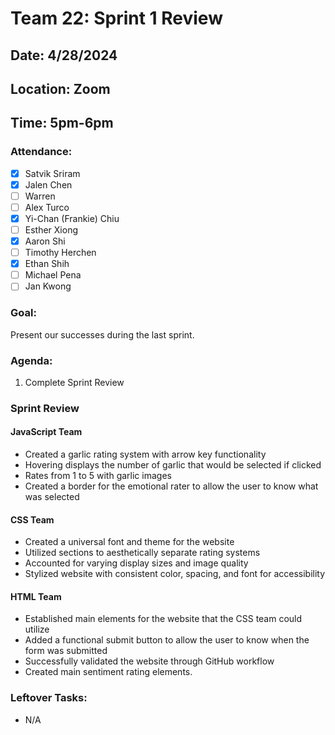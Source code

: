 # Team 22: Sprint 1 Review
## Date: 4/28/2024
## Location: Zoom
## Time: 5pm-6pm

### Attendance:
- [x] Satvik Sriram
- [x] Jalen Chen
- [ ] Warren 
- [ ] Alex Turco
- [x] Yi-Chan (Frankie) Chiu
- [ ] Esther Xiong
- [x] Aaron Shi
- [ ] Timothy Herchen
- [x] Ethan Shih
- [ ] Michael Pena
- [ ] Jan Kwong

### Goal: 
Present our successes during the last sprint. 

### Agenda:
  1. Complete Sprint Review
     
### Sprint Review
#### JavaScript Team
- Created a garlic rating system with arrow key functionality
- Hovering displays the number of garlic that would be selected if clicked
- Rates from 1 to 5 with garlic images
- Created a border for the emotional rater to allow the user to know what was selected

#### CSS Team
- Created a universal font and theme for the website
- Utilized sections to aesthetically separate rating systems
- Accounted for varying display sizes and image quality
- Stylized website with consistent color, spacing, and font for accessibility

#### HTML Team
- Established main elements for the website that the CSS team could utilize
- Added a functional submit button to allow the user to know when the form was submitted
- Successfully validated the website through GitHub workflow
- Created main sentiment rating elements.

### Leftover Tasks:
- N/A
